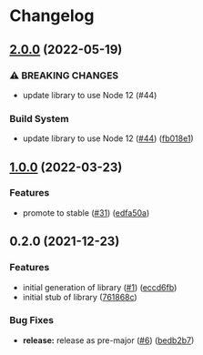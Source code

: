 # Changelog

## [2.0.0](https://github.com/googleapis/nodejs-vmmigration/compare/v1.0.0...v2.0.0) (2022-05-19)


### ⚠ BREAKING CHANGES

* update library to use Node 12 (#44)

### Build System

* update library to use Node 12 ([#44](https://github.com/googleapis/nodejs-vmmigration/issues/44)) ([fb018e1](https://github.com/googleapis/nodejs-vmmigration/commit/fb018e1b1eab36f07dfe5fc5d8279f1630271fb4))

## [1.0.0](https://github.com/googleapis/nodejs-vmmigration/compare/v0.2.0...v1.0.0) (2022-03-23)


### Features

* promote to stable ([#31](https://github.com/googleapis/nodejs-vmmigration/issues/31)) ([edfa50a](https://github.com/googleapis/nodejs-vmmigration/commit/edfa50a047cf5968b75cd95b38d3c2953dd1cdca))

## 0.2.0 (2021-12-23)


### Features

* initial generation of library ([#1](https://www.github.com/googleapis/nodejs-vmmigration/issues/1)) ([eccd6fb](https://www.github.com/googleapis/nodejs-vmmigration/commit/eccd6fb354e54b8077f8fa044bf857c6b2bf7378))
* initial stub of library ([761868c](https://www.github.com/googleapis/nodejs-vmmigration/commit/761868c602c4857f5ef9517c478f034a65e97765))


### Bug Fixes

* **release:** release as pre-major ([#6](https://www.github.com/googleapis/nodejs-vmmigration/issues/6)) ([bedb2b7](https://www.github.com/googleapis/nodejs-vmmigration/commit/bedb2b7c0e2816742235d7b7e6a3b9325fb65344))
